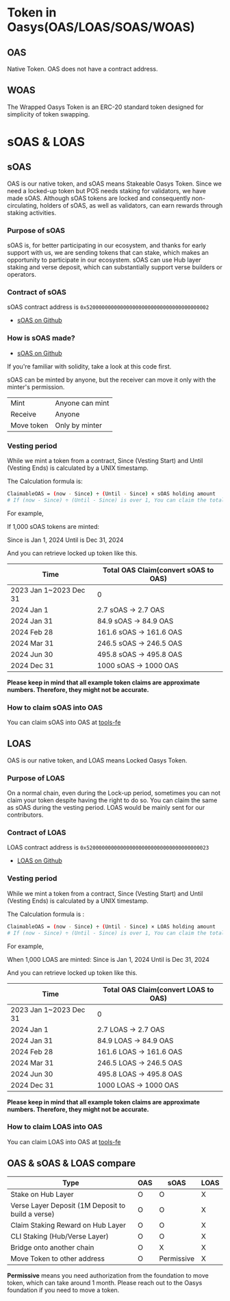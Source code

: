 # Token in Oasys(OAS/LOAS/SOAS/WOAS) 

## OAS

Native Token. OAS does not have a contract address. 

## WOAS

The Wrapped Oasys Token is an ERC-20 standard token designed for simplicity of token swapping.

# sOAS & LOAS


## sOAS
OAS is our native token, and sOAS means Stakeable Oasys Token. Since we need a locked-up token but POS needs staking for validators, we have made sOAS. Although sOAS tokens are locked and consequently non-circulating, holders of sOAS, as well as validators, can earn rewards through staking activities.

### Purpose of sOAS
sOAS is, for better participating in our ecosystem, and thanks for early support with us, we are sending tokens that can stake, which makes an opportunity to participate in our ecosystem. sOAS can use Hub layer staking and verse deposit, which can substantially support verse builders or operators.

### Contract of sOAS

sOAS contract address is `0x5200000000000000000000000000000000000002`

- [sOAS on Github](https://github.com/oasysgames/oasys-genesis-contract/blob/main/contracts/token/SOAS.sol)


### How is sOAS made? 

- [sOAS on Github](https://github.com/oasysgames/oasys-genesis-contract/blob/main/contracts/token/SOAS.sol)

If you're familiar with solidity, take a look at this code first.
<!-- TRANSLATION: Is 'the minter can move it only with the minter's permission' really correct? -->
sOAS can be minted by anyone, but the receiver can move it only with the minter's permission.

||  |
|----------------|----------------|
|Mint|Anyone can mint|
|Receive|Anyone|
|Move token|Only by minter|


### Vesting period

While we mint a token from a contract, Since (Vesting Start) and Until (Vesting Ends)  is calculated by a UNIX timestamp. 

The Calculation formula is: 

```bash
ClaimableOAS = (now - Since) ÷ (Until - Since) × sOAS holding amount
# If (now - Since) ÷ (Until - Since) is over 1, You can claim the total sOAS holding amount.
```

For example, 

If 1,000 sOAS tokens are minted:
<!-- TRANSLATION: Since is Jan 1, 2023? Instead of 2024? -->
Since is Jan 1, 2024
Until is Dec 31, 2024

And you can retrieve locked up token like this.

| Time | Total OAS Claim(convert sOAS to OAS) |
|----------------|-------------|
| 2023 Jan 1~2023 Dec 31| 0 | 
| 2024 Jan 1 | 2.7 sOAS → 2.7 OAS| 
| 2024 Jan 31 | 84.9 sOAS → 84.9 OAS| 
| 2024 Feb 28 | 161.6 sOAS → 161.6 OAS| 
| 2024 Mar 31 | 246.5 sOAS → 246.5 OAS|
| 2024 Jun 30 | 495.8 sOAS → 495.8 OAS|  
| 2024 Dec 31 | 1000 sOAS → 1000 OAS|  


**Please keep in mind that all example token claims are approximate numbers. Therefore, they might not be accurate.**

### How to claim sOAS into OAS​
You can claim sOAS into OAS​ at [tools-fe](https://tools-fe.oasys.games/sOAS)

## LOAS

OAS is our native token, and LOAS means Locked Oasys Token.

### Purpose of LOAS

On a normal chain, even during the Lock-up period, sometimes you can not claim your token despite having the right to do so. 
You can claim the same as sOAS during the vesting period. LOAS would be mainly sent for our contributors. 

### Contract of LOAS

LOAS contract address is `0x5200000000000000000000000000000000000023`

- [LOAS on Github](https://github.com/oasysgames/oasys-genesis-contract/blob/main/contracts/token/LOAS.sol)

### Vesting period

While we mint a token from a contract, Since (Vesting Start) and Until (Vesting Ends)  is calculated by a UNIX timestamp. 

The Calculation formula is : 

```bash
ClaimableOAS = (now - Since) ÷ (Until - Since) × LOAS holding amount
# If (now - Since) ÷ (Until - Since) is over 1, You can claim the total LOAS holding amount.
```

For example, 
<!-- TRANSLATION: Since is Jan 1, 2023? Instead of 2024? -->

When 1,000 LOAS are minted:
Since is Jan 1, 2024
Until is Dec 31, 2024

And you can retrieve locked up token like this.

| Time | Total OAS Claim(convert LOAS to OAS) |
|----------------|-------------|
| 2023 Jan 1~2023 Dec 31| 0 | 
| 2024 Jan 1 | 2.7 LOAS → 2.7 OAS| 
| 2024 Jan 31 | 84.9 LOAS → 84.9 OAS| 
| 2024 Feb 28 | 161.6 LOAS → 161.6 OAS| 
| 2024 Mar 31 | 246.5 LOAS → 246.5 OAS|
| 2024 Jun 30 | 495.8 LOAS → 495.8 OAS|  
| 2024 Dec 31 | 1000 LOAS → 1000 OAS|  


**Please keep in mind that all example token claims are approximate numbers. Therefore, they might not be accurate.**

### How to claim LOAS into OAS​
You can claim LOAS into OAS​ at [tools-fe](https://tools-fe.oasys.games/lOAS)

## OAS & sOAS & LOAS compare

| Type | OAS | sOAS | LOAS |
|-----------|-----------|-----------|-----------|
| Stake on Hub Layer| O | O | X |
| Verse Layer Deposit (1M Deposit to build a verse) | O | O | X |
| Claim Staking Reward on Hub Layer | O | O | X | 
| CLI Staking (Hub/Verse Layer) | O | O | X |
| Bridge onto another chain | O | X | X |
| Move Token to other address | O | Permissive | X |

**Permissive** means you need authorization from the foundation to move token, which can take around 1 month. 
Please reach out to the Oasys foundation if you need to move a token.
